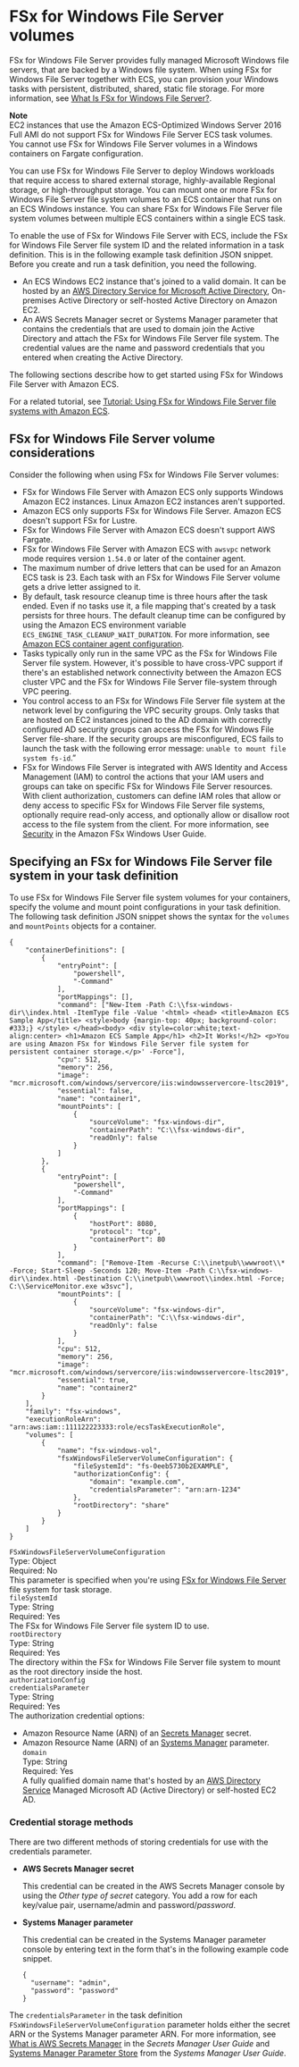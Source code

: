 # FSx for Windows File Server volumes<a name="wfsx-volumes"></a>

FSx for Windows File Server provides fully managed Microsoft Windows file servers, that are backed by a Windows file system\. When using FSx for Windows File Server together with ECS, you can provision your Windows tasks with persistent, distributed, shared, static file storage\. For more information, see [What Is FSx for Windows File Server?](https://docs.aws.amazon.com/fsx/latest/WindowsGuide/what-is.html)\.

**Note**  
EC2 instances that use the Amazon ECS\-Optimized Windows Server 2016 Full AMI do not support FSx for Windows File Server ECS task volumes\.  
You cannot use FSx for Windows File Server volumes in a Windows containers on Fargate configuration\.

You can use FSx for Windows File Server to deploy Windows workloads that require access to shared external storage, highly\-available Regional storage, or high\-throughput storage\. You can mount one or more FSx for Windows File Server file system volumes to an ECS container that runs on an ECS Windows instance\. You can share FSx for Windows File Server file system volumes between multiple ECS containers within a single ECS task\.

To enable the use of FSx for Windows File Server with ECS, include the FSx for Windows File Server file system ID and the related information in a task definition\. This is in the following example task definition JSON snippet\. Before you create and run a task definition, you need the following\.
+ An ECS Windows EC2 instance that's joined to a valid domain\. It can be hosted by an [AWS Directory Service for Microsoft Active Directory](https://docs.aws.amazon.com/directoryservice/latest/admin-guide/directory_microsoft_ad.html), On\-premises Active Directory or self\-hosted Active Directory on Amazon EC2\.
+ An AWS Secrets Manager secret or Systems Manager parameter that contains the credentials that are used to domain join the Active Directory and attach the FSx for Windows File Server file system\. The credential values are the name and password credentials that you entered when creating the Active Directory\.

The following sections describe how to get started using FSx for Windows File Server with Amazon ECS\.

For a related tutorial, see [Tutorial: Using FSx for Windows File Server file systems with Amazon ECS](tutorial-wfsx-volumes.md)\.

## FSx for Windows File Server volume considerations<a name="wfsx-volume-considerations"></a>

Consider the following when using FSx for Windows File Server volumes:
+ FSx for Windows File Server with Amazon ECS only supports Windows Amazon EC2 instances\. Linux Amazon EC2 instances aren't supported\.
+ Amazon ECS only supports FSx for Windows File Server\. Amazon ECS doesn't support FSx for Lustre\.
+ FSx for Windows File Server with Amazon ECS doesn't support AWS Fargate\.
+ FSx for Windows File Server with Amazon ECS with `awsvpc` network mode requires version `1.54.0` or later of the container agent\.
+ The maximum number of drive letters that can be used for an Amazon ECS task is 23\. Each task with an FSx for Windows File Server volume gets a drive letter assigned to it\.
+ By default, task resource cleanup time is three hours after the task ended\. Even if no tasks use it, a file mapping that's created by a task persists for three hours\. The default cleanup time can be configured by using the Amazon ECS environment variable `ECS_ENGINE_TASK_CLEANUP_WAIT_DURATION`\. For more information, see [Amazon ECS container agent configuration](ecs-agent-config.md)\.
+ Tasks typically only run in the same VPC as the FSx for Windows File Server file system\. However, it's possible to have cross\-VPC support if there's an established network connectivity between the Amazon ECS cluster VPC and the FSx for Windows File Server file\-system through VPC peering\.
+ You control access to an FSx for Windows File Server file system at the network level by configuring the VPC security groups\. Only tasks that are hosted on EC2 instances joined to the AD domain with correctly configured AD security groups can access the FSx for Windows File Server file\-share\. If the security groups are misconfigured, ECS fails to launch the task with the following error message: `unable to mount file system fs-id`\.” 
+ FSx for Windows File Server is integrated with AWS Identity and Access Management \(IAM\) to control the actions that your IAM users and groups can take on specific FSx for Windows File Server resources\. With client authorization, customers can define IAM roles that allow or deny access to specific FSx for Windows File Server file systems, optionally require read\-only access, and optionally allow or disallow root access to the file system from the client\. For more information, see [Security](https://docs.aws.amazon.com/fsx/latest/WindowsGuide/security.html) in the Amazon FSx Windows User Guide\.

## Specifying an FSx for Windows File Server file system in your task definition<a name="specify-wfsx-config"></a>

To use FSx for Windows File Server file system volumes for your containers, specify the volume and mount point configurations in your task definition\. The following task definition JSON snippet shows the syntax for the `volumes` and `mountPoints` objects for a container\.

```
{
    "containerDefinitions": [
        {
            "entryPoint": [
                "powershell",
                "-Command"
            ],
            "portMappings": [],
            "command": ["New-Item -Path C:\\fsx-windows-dir\\index.html -ItemType file -Value '<html> <head> <title>Amazon ECS Sample App</title> <style>body {margin-top: 40px; background-color: #333;} </style> </head><body> <div style=color:white;text-align:center> <h1>Amazon ECS Sample App</h1> <h2>It Works!</h2> <p>You are using Amazon FSx for Windows File Server file system for persistent container storage.</p>' -Force"],
            "cpu": 512,
            "memory": 256,
            "image": "mcr.microsoft.com/windows/servercore/iis:windowsservercore-ltsc2019",
            "essential": false,
            "name": "container1",
            "mountPoints": [
                {
                    "sourceVolume": "fsx-windows-dir",
                    "containerPath": "C:\\fsx-windows-dir",
                    "readOnly": false
                }
            ]
        },
        {
            "entryPoint": [
                "powershell",
                "-Command"
            ],
            "portMappings": [
                {
                    "hostPort": 8080,
                    "protocol": "tcp",
                    "containerPort": 80
                }
            ],
            "command": ["Remove-Item -Recurse C:\\inetpub\\wwwroot\\* -Force; Start-Sleep -Seconds 120; Move-Item -Path C:\\fsx-windows-dir\\index.html -Destination C:\\inetpub\\wwwroot\\index.html -Force; C:\\ServiceMonitor.exe w3svc"],
            "mountPoints": [
                {
                    "sourceVolume": "fsx-windows-dir",
                    "containerPath": "C:\\fsx-windows-dir",
                    "readOnly": false
                }
            ],
            "cpu": 512,
            "memory": 256,
            "image": "mcr.microsoft.com/windows/servercore/iis:windowsservercore-ltsc2019",
            "essential": true,
            "name": "container2"
        }
    ],
    "family": "fsx-windows",
    "executionRoleArn": "arn:aws:iam::111122223333:role/ecsTaskExecutionRole",
    "volumes": [
        {
            "name": "fsx-windows-vol",
            "fsxWindowsFileServerVolumeConfiguration": {
                "fileSystemId": "fs-0eeb5730b2EXAMPLE",
                "authorizationConfig": {
                    "domain": "example.com",
                    "credentialsParameter": "arn:arn-1234"
                },
                "rootDirectory": "share"
            }
        }
    ]
}
```

`FSxWindowsFileServerVolumeConfiguration`  
Type: Object  
Required: No  
This parameter is specified when you're using [FSx for Windows File Server](https://docs.aws.amazon.com/fsx/latest/WindowsGuide/what-is.html) file system for task storage\.    
`fileSystemId`  
Type: String  
Required: Yes  
The FSx for Windows File Server file system ID to use\.  
`rootDirectory`  
Type: String  
Required: Yes  
The directory within the FSx for Windows File Server file system to mount as the root directory inside the host\.  
`authorizationConfig`    
`credentialsParameter`  
Type: String  
Required: Yes  
The authorization credential options:  
+ Amazon Resource Name \(ARN\) of an [Secrets Manager](https://docs.aws.amazon.com/secretsmanager) secret\.
+ Amazon Resource Name \(ARN\) of an [Systems Manager](https://docs.aws.amazon.com/systems-manager/latest/userguide/integration-ps-secretsmanager.html) parameter\.  
`domain`  
Type: String  
Required: Yes  
A fully qualified domain name that's hosted by an [AWS Directory Service](https://docs.aws.amazon.com/directoryservice/latest/admin-guide/directory_microsoft_ad.html) Managed Microsoft AD \(Active Directory\) or self\-hosted EC2 AD\.

### Credential storage methods<a name="creds"></a>

There are two different methods of storing credentials for use with the credentials parameter\.
+ **AWS Secrets Manager secret**

  This credential can be created in the AWS Secrets Manager console by using the *Other type of secret* category\. You add a row for each key/value pair, username/admin and password/*password*\.
+ **Systems Manager parameter**

  This credential can be created in the Systems Manager parameter console by entering text in the form that's in the following example code snippet\.

  ```
  {
    "username": "admin",
    "password": "password"
  }
  ```

The `credentialsParameter` in the task definition `FSxWindowsFileServerVolumeConfiguration` parameter holds either the secret ARN or the Systems Manager parameter ARN\. For more information, see [What is AWS Secrets Manager](https://docs.aws.amazon.com/secretsmanager/latest/userguide/intro.html) in the *Secrets Manager User Guide* and [Systems Manager Parameter Store](https://docs.aws.amazon.com/systems-manager/latest/userguide/systems-manager-parameter-store.html) from the *Systems Manager User Guide*\.
